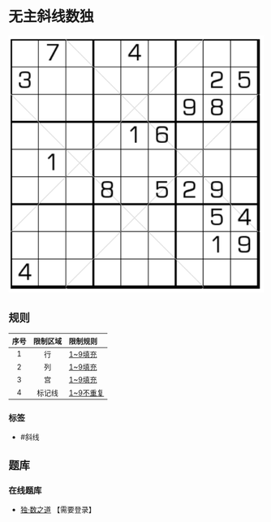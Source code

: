 # 无主斜线数独
<!-- START doctoc generated TOC please keep comment here to allow auto update -->
<!-- DON'T EDIT THIS SECTION, INSTEAD RE-RUN doctoc TO UPDATE -->

<!-- END doctoc generated TOC please keep comment here to allow auto update -->

![题](../../../../images/sudoku/无主斜线数独.png)

## 规则

| 序号  | 限制区域 | 限制规则     |
|:---:|:----:|:---------|
|  1  |  行   | [1~9填充]  |
|  2  |  列   | [1~9填充]  |
|  3  |  宫   | [1~9填充]  |
|  4  | 标记线  | [1~9不重复] |

### 标签

- #斜线

## 题库

### 在线题库

- [独·数之道](http://www.sudokufans.org.cn/lx/game.index.php?type=wx) 【需要登录】

[1~9填充]: ../../../../rules/rules.md#1to9填充

[1~9不重复]: ../../../../rules/rules.md#1to9不重复
